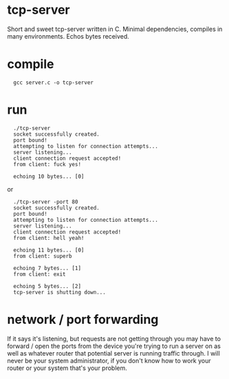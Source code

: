 # tcp-server
Short and sweet tcp-server written in C. Minimal dependencies, compiles in many environments. Echos bytes received.

# compile
```console
  gcc server.c -o tcp-server
```
# run
```console
  ./tcp-server
  socket successfully created.
  port bound!
  attempting to listen for connection attempts...
  server listening...
  client connection request accepted!
  from client: fuck yes!
  
  echoing 10 bytes... [0]
```

or

```console
  ./tcp-server -port 80
  socket successfully created.
  port bound!
  attempting to listen for connection attempts...
  server listening...
  client connection request accepted!
  from client: hell yeah!
  
  echoing 11 bytes... [0]
  from client: superb
  
  echoing 7 bytes... [1]
  from client: exit
  
  echoing 5 bytes... [2]
  tcp-server is shutting down...
```

# network / port forwarding
If it says it's listening, but requests are not getting through
you may have to forward / open the ports from the device you're
trying to run a server on as well as whatever router that potential server
is running traffic through. I will never be your system administrator, 
if you don't know how to work your router or your system that's your problem.
